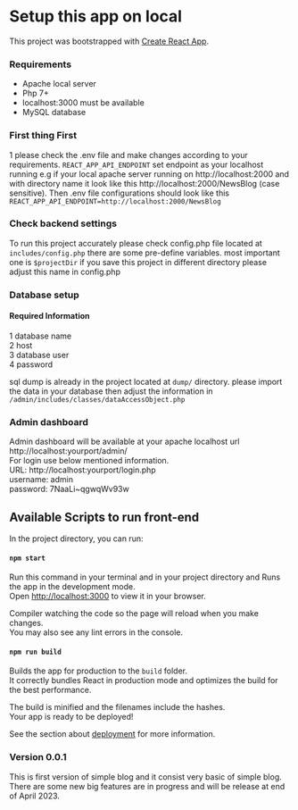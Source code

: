 # Setup this app on local

This project was bootstrapped with [Create React App](https://github.com/facebook/create-react-app).

### Requirements
* Apache local server
* Php 7+
* localhost:3000 must be available
* MySQL database

### First thing First
1 please check the .env file and make changes according to your requirements.
`REACT_APP_API_ENDPOINT` set endpoint as your localhost running e.g if your local apache server running on http://localhost:2000 and with directory name it look like this http://localhost:2000/NewsBlog (case sensitive). Then .env file configurations should look like this `REACT_APP_API_ENDPOINT=http://localhost:2000/NewsBlog` 

### Check backend settings
To run this project accurately please check config.php file located at `includes/config.php` 
there are some pre-define variables. most important one is `$projectDir` if you save this project in different directory please adjust this name in config.php 

### Database setup
#### Required Information
1 database name\
2 host\
3 database user\
4 password

sql dump is already in the project located at `dump/` directory. please import the data in your database then adjust the information in `/admin/includes/classes/dataAccessObject.php`

### Admin dashboard
Admin dashboard will be available at your apache localhost url http://localhost:yourport/admin/ \
For login use below mentioned information.\
URL: http://localhost:yourport/login.php \
username: admin\
password: 7NaaLi~qgwqWv93w

## Available Scripts to run front-end

In the project directory, you can run:

#### `npm start`

Run this command in your terminal and in your project directory and Runs the app in the development mode.\
Open [http://localhost:3000](http://localhost:3000) to view it in your browser.

Compiler watching the code so the page will reload when you make changes.\
You may also see any lint errors in the console.

#### `npm run build`

Builds the app for production to the `build` folder.\
It correctly bundles React in production mode and optimizes the build for the best performance.

The build is minified and the filenames include the hashes.\
Your app is ready to be deployed!

See the section about [deployment](https://facebook.github.io/create-react-app/docs/deployment) for more information.

### Version 0.0.1
This is first version of simple blog and it consist very basic of simple blog. There are some new big features are in progress and will be release at end of April 2023.